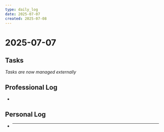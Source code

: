 ```yaml
---
type: daily_log
date: 2025-07-07
created: 2025-07-08
---
```


# 2025-07-07

## Tasks

*Tasks are now managed externally*

## Professional Log

-

## Personal Log

- ***
